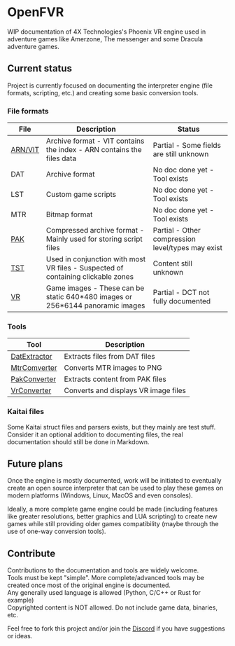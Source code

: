 # OpenFVR

WIP documentation of 4X Technologies's Phoenix VR engine used in adventure games like Amerzone, The messenger and some Dracula adventure games.

## Current status

Project is currently focused on documenting the interpreter engine (file formats, scripting, etc.) and creating some basic conversion tools.

### File formats

| File                              | Description                                                                      | Status                                            |
| --------------------------------- | -------------------------------------------------------------------------------- | ------------------------------------------------- |
| [ARN/VIT](Doc/Formats/ARN_VIT.md) | Archive format - VIT contains the index - ARN contains the files data            | Partial - Some fields are still unknown           |
| DAT                               | Archive format                                                                   | No doc done yet - Tool exists                     |
| LST                               | Custom game scripts                                                              | No doc done yet - Tool exists                     |
| MTR                               | Bitmap format                                                                    | No doc done yet - Tool exists                     |
| [PAK](Doc/Formats/PAK.md)         | Compressed archive format - Mainly used for storing script files                 | Partial - Other compression level/types may exist |
| [TST](Doc/Formats/TST.md)         | Used in conjunction with most VR files - Suspected of containing clickable zones | Content still unknown                             |
| [VR](Doc/Formats/VR.md)           | Game images - These can be static 640\*480 images or 256\*6144 panoramic images  | Partial - DCT not fully documented                |

### Tools

| Tool                                | Description                          |
| ----------------------------------- | ------------------------------------ |
| [DatExtractor](Tools/DatExtractor/) | Extracts files from DAT files        |
| [MtrComverter](Tools/MtrConverter/) | Converts MTR images to PNG           |
| [PakConverter](Tools/PakConverter/) | Extracts content from PAK files      |
| [VrConverter](Tools/VrConverter/)   | Converts and displays VR image files |

### Kaitai files

Some Kaitai struct files and parsers exists, but they mainly are test stuff. Consider it an optional addition to documenting files, the real documentation should still be done in Markdown.

## Future plans

Once the engine is mostly documented, work will be initiated to eventually create an open source interpreter that can be used to play these games on modern platforms (Windows, Linux, MacOS and even consoles).

Ideally, a more complete game engine could be made (including features like greater resolutions, better graphics and LUA scripting) to create new games while still providing older games compatibility (maybe through the use of one-way conversion tools).

## Contribute

Contributions to the documentation and tools are widely welcome.  
Tools must be kept "simple". More complete/advanced tools may be created once most of the original engine is documented.  
Any generally used language is allowed (Python, C/C++ or Rust for example)  
Copyrighted content is NOT allowed. Do not include game data, binaries, etc.

Feel free to fork this project and/or join the [Discord](https://discord.gg/jtAgMwrMFH) if you have suggestions or ideas.
